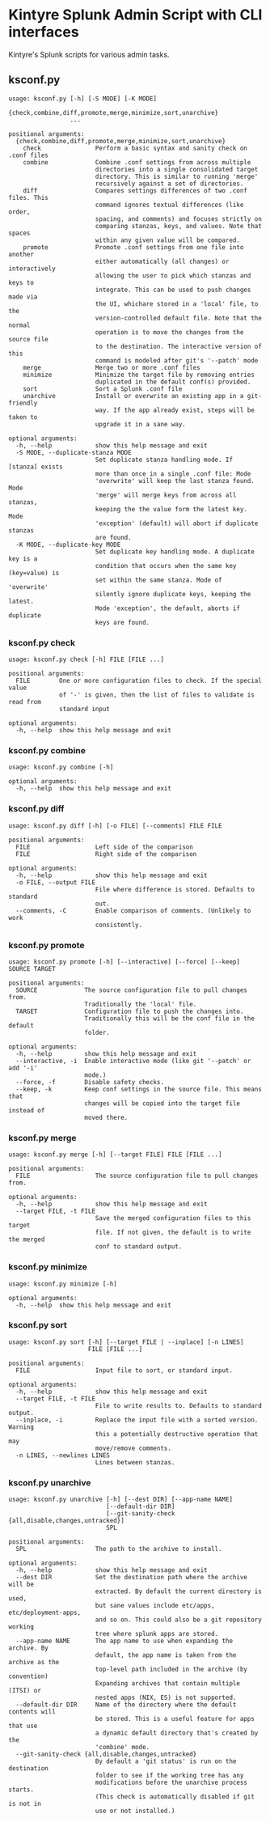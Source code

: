 # Kintyre Splunk Admin Script with CLI interfaces
Kintyre's Splunk scripts for various admin tasks.
## ksconf.py
    usage: ksconf.py [-h] [-S MODE] [-K MODE]
                     {check,combine,diff,promote,merge,minimize,sort,unarchive}
                     ...
    
    positional arguments:
      {check,combine,diff,promote,merge,minimize,sort,unarchive}
        check               Perform a basic syntax and sanity check on .conf files
        combine             Combine .conf settings from across multiple
                            directories into a single consolidated target
                            directory. This is similar to running 'merge'
                            recursively against a set of directories.
        diff                Compares settings differences of two .conf files. This
                            command ignores textual differences (like order,
                            spacing, and comments) and focuses strictly on
                            comparing stanzas, keys, and values. Note that spaces
                            within any given value will be compared.
        promote             Promote .conf settings from one file into another
                            either automatically (all changes) or interactively
                            allowing the user to pick which stanzas and keys to
                            integrate. This can be used to push changes made via
                            the UI, whichare stored in a 'local' file, to the
                            version-controlled default file. Note that the normal
                            operation is to move the changes from the source file
                            to the destination. The interactive version of this
                            command is modeled after git's '--patch' mode
        merge               Merge two or more .conf files
        minimize            Minimize the target file by removing entries
                            duplicated in the default conf(s) provided.
        sort                Sort a Splunk .conf file
        unarchive           Install or overwrite an existing app in a git-friendly
                            way. If the app already exist, steps will be taken to
                            upgrade it in a sane way.
    
    optional arguments:
      -h, --help            show this help message and exit
      -S MODE, --duplicate-stanza MODE
                            Set duplicate stanza handling mode. If [stanza] exists
                            more than once in a single .conf file: Mode
                            'overwrite' will keep the last stanza found. Mode
                            'merge' will merge keys from across all stanzas,
                            keeping the the value form the latest key. Mode
                            'exception' (default) will abort if duplicate stanzas
                            are found.
      -K MODE, --duplicate-key MODE
                            Set duplicate key handling mode. A duplicate key is a
                            condition that occurs when the same key (key=value) is
                            set within the same stanza. Mode of 'overwrite'
                            silently ignore duplicate keys, keeping the latest.
                            Mode 'exception', the default, aborts if duplicate
                            keys are found.


### ksconf.py check
    usage: ksconf.py check [-h] FILE [FILE ...]
    
    positional arguments:
      FILE        One or more configuration files to check. If the special value
                  of '-' is given, then the list of files to validate is read from
                  standard input
    
    optional arguments:
      -h, --help  show this help message and exit


### ksconf.py combine
    usage: ksconf.py combine [-h]
    
    optional arguments:
      -h, --help  show this help message and exit


### ksconf.py diff
    usage: ksconf.py diff [-h] [-o FILE] [--comments] FILE FILE
    
    positional arguments:
      FILE                  Left side of the comparison
      FILE                  Right side of the comparison
    
    optional arguments:
      -h, --help            show this help message and exit
      -o FILE, --output FILE
                            File where difference is stored. Defaults to standard
                            out.
      --comments, -C        Enable comparison of comments. (Unlikely to work
                            consistently.


### ksconf.py promote
    usage: ksconf.py promote [-h] [--interactive] [--force] [--keep] SOURCE TARGET
    
    positional arguments:
      SOURCE             The source configuration file to pull changes from.
                         Traditionally the 'local' file.
      TARGET             Configuration file to push the changes into.
                         Traditionally this will be the conf file in the default
                         folder.
    
    optional arguments:
      -h, --help         show this help message and exit
      --interactive, -i  Enable interactive mode (like git '--patch' or add '-i'
                         mode.)
      --force, -f        Disable safety checks.
      --keep, -k         Keep conf settings in the source file. This means that
                         changes will be copied into the target file instead of
                         moved there.


### ksconf.py merge
    usage: ksconf.py merge [-h] [--target FILE] FILE [FILE ...]
    
    positional arguments:
      FILE                  The source configuration file to pull changes from.
    
    optional arguments:
      -h, --help            show this help message and exit
      --target FILE, -t FILE
                            Save the merged configuration files to this target
                            file. If not given, the default is to write the merged
                            conf to standard output.


### ksconf.py minimize
    usage: ksconf.py minimize [-h]
    
    optional arguments:
      -h, --help  show this help message and exit


### ksconf.py sort
    usage: ksconf.py sort [-h] [--target FILE | --inplace] [-n LINES]
                          FILE [FILE ...]
    
    positional arguments:
      FILE                  Input file to sort, or standard input.
    
    optional arguments:
      -h, --help            show this help message and exit
      --target FILE, -t FILE
                            File to write results to. Defaults to standard output.
      --inplace, -i         Replace the input file with a sorted version. Warning
                            this a potentially destructive operation that may
                            move/remove comments.
      -n LINES, --newlines LINES
                            Lines between stanzas.


### ksconf.py unarchive
    usage: ksconf.py unarchive [-h] [--dest DIR] [--app-name NAME]
                               [--default-dir DIR]
                               [--git-sanity-check {all,disable,changes,untracked}]
                               SPL
    
    positional arguments:
      SPL                   The path to the archive to install.
    
    optional arguments:
      -h, --help            show this help message and exit
      --dest DIR            Set the destination path where the archive will be
                            extracted. By default the current directory is used,
                            but sane values include etc/apps, etc/deployment-apps,
                            and so on. This could also be a git repository working
                            tree where splunk apps are stored.
      --app-name NAME       The app name to use when expanding the archive. By
                            default, the app name is taken from the archive as the
                            top-level path included in the archive (by convention)
                            Expanding archives that contain multiple (ITSI) or
                            nested apps (NIX, ES) is not supported.
      --default-dir DIR     Name of the directory where the default contents will
                            be stored. This is a useful feature for apps that use
                            a dynamic default directory that's created by the
                            'combine' mode.
      --git-sanity-check {all,disable,changes,untracked}
                            By default a 'git status' is run on the destination
                            folder to see if the working tree has any
                            modifications before the unarchive process starts.
                            (This check is automatically disabled if git is not in
                            use or not installed.)


